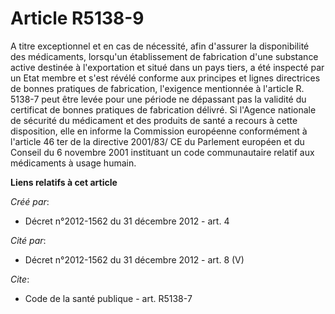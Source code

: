# Article R5138-9

A titre exceptionnel et en cas de nécessité, afin d'assurer la disponibilité des médicaments, lorsqu'un établissement de
fabrication d'une substance active destinée à l'exportation et situé dans un pays tiers, a été inspecté par un Etat membre et
s'est révélé conforme aux principes et lignes directrices de bonnes pratiques de fabrication, l'exigence mentionnée à
l'article R. 5138-7 peut être levée pour une période ne dépassant pas la validité du certificat de bonnes pratiques de
fabrication délivré. Si l'Agence nationale de sécurité du médicament et des produits de santé a recours à cette disposition,
elle en informe la Commission européenne conformément à l'article 46 ter de la directive 2001/83/ CE du Parlement européen et
du Conseil du 6 novembre 2001 instituant un code communautaire relatif aux médicaments à usage humain.

**Liens relatifs à cet article**

_Créé par_:

  - Décret n°2012-1562 du 31 décembre 2012 - art. 4

_Cité par_:

  - Décret n°2012-1562 du 31 décembre 2012 - art. 8 (V)

_Cite_:

  - Code de la santé publique - art. R5138-7

